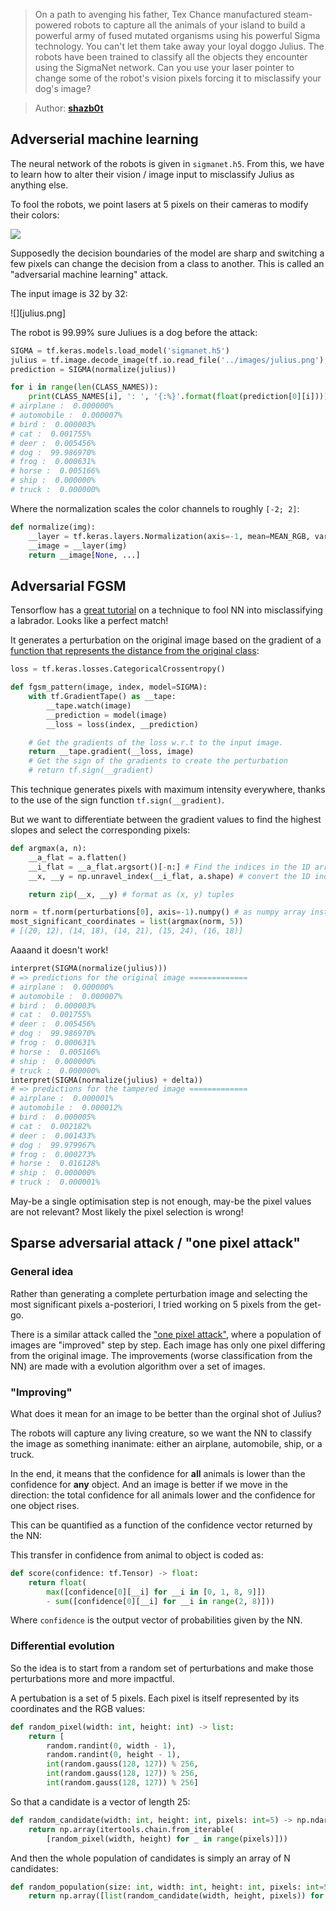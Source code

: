 > On a path to avenging his father, Tex Chance manufactured steam-powered robots to capture all the animals of your island to build a powerful army of fused mutated organisms using his powerful Sigma technology.
> You can't let them take away your loyal doggo Julius.
> The robots have been trained to classify all the objects they encounter using the SigmaNet network.
> Can you use your laser pointer to change some of the robot's vision pixels forcing it to misclassify your dog's image?

> Author: **[shazb0t][author-profile]**

## Adverserial machine learning

The neural network of the robots is given in `sigmanet.h5`. From this, we have to learn how to alter their vision / image input to misclassify Julius as anything else.

To fool the robots, we point lasers at 5 pixels on their cameras to modify their colors:

![][laser-coordinates]

Supposedly the decision boundaries of the model are sharp and switching a few pixels can change the decision from a class to another. This is called an "adversarial machine learning" attack.

The input image is 32 by 32:

![][julius.png]

The robot is 99.99% sure Juliues is a dog before the attack:

```python
SIGMA = tf.keras.models.load_model('sigmanet.h5')
julius = tf.image.decode_image(tf.io.read_file('../images/julius.png'), channels=3)
prediction = SIGMA(normalize(julius))

for i in range(len(CLASS_NAMES)):
    print(CLASS_NAMES[i], ': ', '{:%}'.format(float(prediction[0][i])))
# airplane :  0.000000%
# automobile :  0.000007%
# bird :  0.000003%
# cat :  0.001755%
# deer :  0.005456%
# dog :  99.986970%
# frog :  0.000631%
# horse :  0.005166%
# ship :  0.000000%
# truck :  0.000000%
```

Where the normalization scales the color channels to roughly `[-2; 2]`:

```python
def normalize(img):
    __layer = tf.keras.layers.Normalization(axis=-1, mean=MEAN_RGB, variance=STD_RGB**2)
    __image = __layer(img)
    return __image[None, ...]
```

## Adversarial FGSM

Tensorflow has a [great tutorial][tf-tuto] on a technique to fool NN into misclassifying a labrador. Looks like a perfect match!

It generates a perturbation on the original image based on the gradient of a [function that represents the distance from the original class][wiki-cross-entropy]:

```python
loss = tf.keras.losses.CategoricalCrossentropy()

def fgsm_pattern(image, index, model=SIGMA):
    with tf.GradientTape() as __tape:
        __tape.watch(image)
        __prediction = model(image)
        __loss = loss(index, __prediction)

    # Get the gradients of the loss w.r.t to the input image.
    return __tape.gradient(__loss, image)
    # Get the sign of the gradients to create the perturbation
    # return tf.sign(__gradient)
```

This technique generates pixels with maximum intensity everywhere, thanks to the use of the sign function `tf.sign(__gradient)`.

But we want to differentiate between the gradient values to find the highest slopes and select the corresponding pixels:

```python
def argmax(a, n):
    __a_flat = a.flatten()
    __i_flat = __a_flat.argsort()[-n:] # Find the indices in the 1D array
    __x, __y = np.unravel_index(__i_flat, a.shape) # convert the 1D indices back into coordinates

    return zip(__x, __y) # format as (x, y) tuples
```

```python
norm = tf.norm(perturbations[0], axis=-1).numpy() # as numpy array instead of tensor
most_significant_coordinates = list(argmax(norm, 5))
# [(20, 12), (14, 18), (14, 21), (15, 24), (16, 18)]
```

Aaaand it doesn't work!

```python
interpret(SIGMA(normalize(julius)))
# => predictions for the original image =============
# airplane :  0.000000%
# automobile :  0.000007%
# bird :  0.000003%
# cat :  0.001755%
# deer :  0.005456%
# dog :  99.986970%
# frog :  0.000631%
# horse :  0.005166%
# ship :  0.000000%
# truck :  0.000000%
interpret(SIGMA(normalize(julius) + delta))
# => predictions for the tampered image =============
# airplane :  0.000001%
# automobile :  0.000012%
# bird :  0.000005%
# cat :  0.002182%
# deer :  0.001433%
# dog :  99.979967%
# frog :  0.000273%
# horse :  0.016128%
# ship :  0.000000%
# truck :  0.000001%
```

May-be a single optimisation step is not enough, may-be the pixel values are not relevant?
Most likely the pixel selection is wrong!

## Sparse adversarial attack / "one pixel attack"

### General idea

Rather than generating a complete perturbation image and selecting the most significant pixels a-posteriori, I tried working on 5 pixels from the get-go.

There is a similar attack called the ["one pixel attack"][one-pixel-attack], where a population of images are "improved" step by step.
Each image has only one pixel differing from the original image. The improvements (worse classification from the NN) are made with a evolution algorithm over a set of images.

### "Improving"

What does it mean for an image to be better than the orginal shot of Julius?

The robots will capture any living creature, so we want the NN to classify the image as something inanimate: either an airplane, automobile, ship, or a truck.

In the end, it means that the confidence for **all** animals is lower than the confidence for **any** object.
And an image is better if we move in the direction: the total confidence for all animals lower and the confidence for one object rises.

This can be quantified as a function of the confidence vector returned by the NN:

This transfer in confidence from animal to object is coded as:

```python
def score(confidence: tf.Tensor) -> float:
    return float(
        max([confidence[0][__i] for __i in [0, 1, 8, 9]])
        - sum([confidence[0][__i] for __i in range(2, 8)]))
```

Where `confidence` is the output vector of probabilities given by the NN.

### Differential evolution

So the idea is to start from a random set of perturbations and make those perturbations more and more impactful.

A pertubation is a set of 5 pixels. Each pixel is itself represented by its coordinates and the RGB values:

```python
def random_pixel(width: int, height: int) -> list:
    return [
        random.randint(0, width - 1),
        random.randint(0, height - 1),
        int(random.gauss(128, 127)) % 256,
        int(random.gauss(128, 127)) % 256,
        int(random.gauss(128, 127)) % 256]
```

So that a candidate is a vector of length 25:

```python
def random_candidate(width: int, height: int, pixels: int=5) -> np.ndarray:
    return np.array(itertools.chain.from_iterable(
        [random_pixel(width, height) for _ in range(pixels)]))
```

And then the whole population of candidates is simply an array of N candidates:

```python
def random_population(size: int, width: int, height: int, pixels: int=5) -> np.array:
    return np.array([list(random_candidate(width, height, pixels)) for _ range(size)])
```

[author-profile]: https://app.hackthebox.com/users/32848
[julius]: images/julius.png
[laser-coordinates]: images/laser-coordinates.png
[one-pixel-attack]: https://github.com/Hyperparticle/one-pixel-attack-keras
[sparse-attacks]: https://github.com/fra31/sparse-imperceivable-attacks
[tf-tuto]: https://www.tensorflow.org/tutorials/generative/adversarial_fgsm
[wiki-cross-entropy]: https://en.wikipedia.org/wiki/Cross_entropy#Cross-entropy_loss_function_and_logistic_regression
